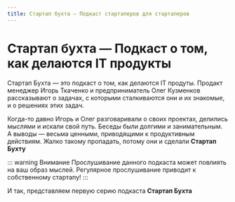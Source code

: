 ```yaml
---
title: Стартап бухта — Подкаст стартаперов для стартаперов
---
```


# Стартап бухта — Подкаст о том, как делаются IT продукты

Стартап Бухта — это подкаст о том, как делаются IT продуты. Продакт менеджер Игорь Ткаченко и предприниматель Олег Кузменков рассказывают о задачах, с которыми сталкиваются они и их знакомые, и о решениях этих задач.

Когда-то давно Игорь и Олег разговаривали о своих проектах, делились мыслями и искали свой путь. Беседы были долгими и занимательным. А выводы — весьма ценными, приводящими к продуктивным действиям. Жалко такому пропадать, потому они и сделали **Стартап Бухту**

::: warning Внимание
Прослушивание данного подкаста может повлиять на ваш образ мыслей. Регулярное прослушивание приводит к собственному стартапу!
:::

И так, представляем первую серию подкаста **Стартап Бухта**

<BlogPostList
  :pages="$site.pages"
  :page-size="$site.themeConfig.pageSize"
  :start-page="$site.themeConfig.startPage"
/>
